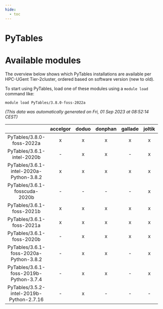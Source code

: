 ```yaml
---
hide:
  - toc
---
```


PyTables
========

# Available modules


The overview below shows which PyTables installations are available per HPC-UGent Tier-2cluster, ordered based on software version (new to old).

To start using PyTables, load one of these modules using a `module load` command like:

```shell
module load PyTables/3.8.0-foss-2022a
```

*(This data was automatically generated on Fri, 01 Sep 2023 at 08:52:14 CEST)*  

| |accelgor|doduo|donphan|gallade|joltik|skitty|swalot|victini|
| :---: | :---: | :---: | :---: | :---: | :---: | :---: | :---: | :---: |
|PyTables/3.8.0-foss-2022a|x|x|x|x|x|x|x|x|
|PyTables/3.6.1-intel-2020b|-|x|x|-|x|x|x|x|
|PyTables/3.6.1-intel-2020a-Python-3.8.2|x|x|x|x|x|x|x|x|
|PyTables/3.6.1-fosscuda-2020b|-|-|-|-|x|-|-|-|
|PyTables/3.6.1-foss-2021b|x|x|x|x|x|x|x|x|
|PyTables/3.6.1-foss-2021a|x|x|x|x|x|x|x|x|
|PyTables/3.6.1-foss-2020b|-|x|x|x|x|x|x|x|
|PyTables/3.6.1-foss-2020a-Python-3.8.2|-|x|x|-|x|x|x|x|
|PyTables/3.6.1-foss-2019b-Python-3.7.4|-|x|x|-|x|x|-|x|
|PyTables/3.5.2-intel-2019b-Python-2.7.16|-|x|-|-|-|x|-|x|
